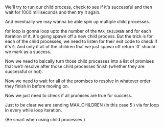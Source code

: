 We'll try to run our child process, check to see if it's successful and then wait for 1000 milliseconds and then try it again.

And eventually we may wanna be able spin up multiple child processes.

for loop is gonna loop upto the number of the `MAX_CHILDREN` and for each iteration of it, it's going
spawn off a new child process. But the trick is for each of the child processes, we need to listen for their exit code to check if it's `0`. And only if all of the children that we just spawn off return '0' should we mark as a success.

<!--
async function main() {
    console.log(`Load testing http://localhost:${HTTP_PORT}...`);
    let children = [];
    while (true) {
        process.stdout.write(`Sending ${MAX_CHILDREN} requests...`);

        for (let i = 0; i < MAX_CHILDREN; i++) {
            children.push(childProc.spawn("node", ["ex4-child.js"]));
        }
    }
}
-->

Now we need to baically turn those child processes into a list of promises that we'll resolve after those child processes finish (whether they are successful or not).

<!--
async function main() {
    console.log(`Load testing http://localhost:${HTTP_PORT}...`);
    let children = [];
    while (true) {
        process.stdout.write(`Sending ${MAX_CHILDREN} requests...`);

        for (let i = 0; i < MAX_CHILDREN; i++) {
            children.push(childProc.spawn("node", ["ex4-child.js"]));
        }

        let resps = children.map(function wait(child) {
            return new Promise(function(res) {
                child.on("exit", function(code) {
                    if (code === 0) res(true);
                    res(false);
                });
            });
        });
    }
}
-->

Now we need to wait for all of the promises to resolve in whatever order they finish in before moving on.
<!--
async function main() {
    console.log(`Load testing http://localhost:${HTTP_PORT}...`);
    let children = [];
    while (true) {
        process.stdout.write(`Sending ${MAX_CHILDREN} requests...`);

        for (let i = 0; i < MAX_CHILDREN; i++) {
            children.push(childProc.spawn("node", ["ex4-child.js"]));
        }

        let resps = children.map(function wait(child) {
            return new Promise(function(res) {
                child.on("exit", function(code) {
                    if (code === 0) res(true);
                    res(false);
                });
            });
        });

        resps = await Promise.all(resps);
    }
}
-->

Now we just need to check if all promises are true for success.

<!--
async function main() {
    console.log(`Load testing http://localhost:${HTTP_PORT}...`);
    while (true) {
        let children = [];
        process.stdout.write(`Sending ${MAX_CHILDREN} requests...`);

        for (let i = 0; i < MAX_CHILDREN; i++) {
            children.push(childProc.spawn("node", ["ex4-child.js"]));
        }

        let resps = children.map(function wait(child) {
            return new Promise(function(res) {
                child.on("exit", function(code) {
                    if (code === 0) res(true);
                    res(false);
                });
            });
        });

        resps = await Promise.all(resps);

        if (resps.filter(Boolean).length === MAX_CHILDREN) {
            console.log("success!");
        } else {
            console.log("failure!");
        }

        await delay(1000);
    }
}
-->

Just to be clear we are sending MAX_CHILDREN (in this case 5 ) via for loop in every while loop iteration.

(Be smart when using child processes.)
